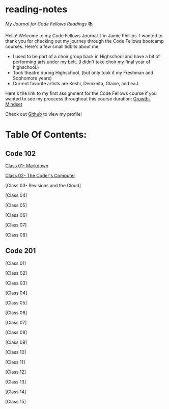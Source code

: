 # reading-notes

*My Journal for Code Fellows Readings* 📚


Hello! Welcome to my Code Fellows Journal. I'm Jamie Phillips. I wanted to thank you for checking out my journey through the Code Fellows bootcamp courses. Here's a few small tidbits about me:

- I used to be part of a choir group back in Highschool and have a bit of performing arts under my belt. (I didn't take choir my final year of highschool.)
- Took theatre during Highschool. (but only took it my Freshman and Sophomore years)
- Current favorite artists are Keshi, Demxnita, Glaive, and eaJ.
  
Here's the link to my first assignment for the Code Fellows course if you wanted to see my proccess throughout this course duration: [Growth-Mindset](https://jamiephillips212.github.io/reading-notes/growth-mindset)

Check out [Github](https://github.com/jamiephillips212/) to view my profile!
  
# Table Of Contents:

## Code 102

[Class 01- Markdown](https://jamiephillips212.github.io/reading-notes/markdown)

[Class 02- The Coder's Computer](https://jamiephillips212.github.io/reading-notes/the-coders-computer)

[Class 03- Revisions and the Cloud]

[Class 04]

[Class 05]

[Class 06]

[Class 07]

[Class 08]

## Code 201

[Class 01]

[Class 02]

[Class 03]

[Class 04]

[Class 05]

[Class 06]

[Class 07]

[Class 08]

[Class 09]

[Class 10]

[Class 11]

[Class 12]

[Class 13]

[Class 14]

[Class 15]
